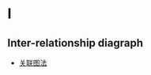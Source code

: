 # I
## Inter-relationship diagraph
- [关联图法](https://wiki.mbalib.com/wiki/%E5%85%B3%E8%81%94%E5%9B%BE%E6%B3%95)